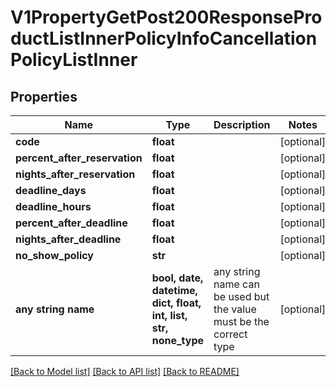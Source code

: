 # V1PropertyGetPost200ResponseProductListInnerPolicyInfoCancellationPolicyListInner


## Properties
Name | Type | Description | Notes
------------ | ------------- | ------------- | -------------
**code** | **float** |  | [optional] 
**percent_after_reservation** | **float** |  | [optional] 
**nights_after_reservation** | **float** |  | [optional] 
**deadline_days** | **float** |  | [optional] 
**deadline_hours** | **float** |  | [optional] 
**percent_after_deadline** | **float** |  | [optional] 
**nights_after_deadline** | **float** |  | [optional] 
**no_show_policy** | **str** |  | [optional] 
**any string name** | **bool, date, datetime, dict, float, int, list, str, none_type** | any string name can be used but the value must be the correct type | [optional]

[[Back to Model list]](../README.md#documentation-for-models) [[Back to API list]](../README.md#documentation-for-api-endpoints) [[Back to README]](../README.md)


